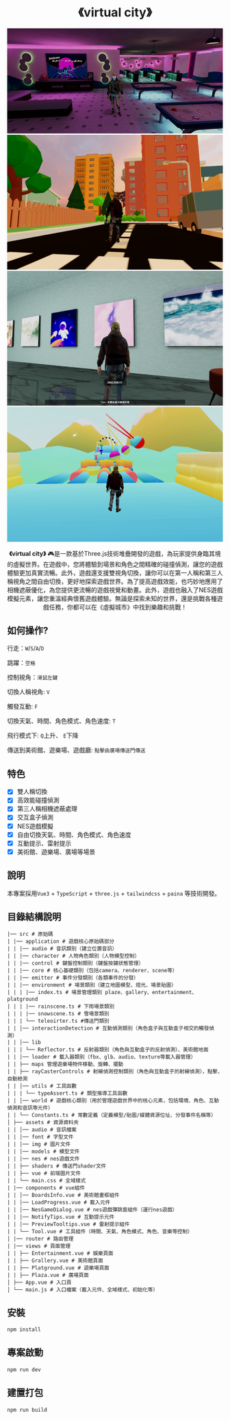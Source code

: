 <h1 align="center">《virtual city》</h1>

<p align="center">
<img src="src/assets/cover.png" alt="" />
<img src="src/assets/plaza.png" alt="" />
<img src="src/assets/grallery.png" alt="" />
<img src="src/assets/playground.png" alt="" />

</p>

<p align="center">
<b>《virtual city》</b> 🎮是一款基於Three.js技術堆疊開發的遊戲，為玩家提供身臨其境的虛擬世界。在遊戲中，您將體驗到場景和角色之間精確的碰撞偵測，讓您的遊戲體驗更加真實流暢。此外，遊戲還支援雙視角切換，讓你可以在第一人稱和第三人稱視角之間自由切換，更好地探索遊戲世界。為了提高遊戲效能，也巧妙地應用了相機遮蔽優化，為您提供更流暢的遊戲視覺和動畫。此外，遊戲也融入了NES遊戲模擬元素，讓您重溫經典懷舊遊戲體驗。無論是探索未知的世界，還是挑戰各種遊戲任務，​​你都可以在《虛擬城市》中找到樂趣和挑戰！
</p>

## 如何操作?
行走：`W`/`S`/`A`/`D`

跳躍：`空格`

控制視角：`滑鼠左鍵`

切換人稱視角: `V`

觸發互動: `F`

切換天氣、時間、角色模式、角色速度: `T`

飛行模式下: `Q`上升、 `E`下降

傳送到美術館、遊樂場、遊戲廳: `點擊由廣場傳送門傳送`

## 特色

- [x] 雙人稱切換
- [x] 高效能碰撞偵測
- [x] 第三人稱相機遮蔽處理
- [x] 交互盒子偵測
- [x] NES遊戲模擬
- [x] 自由切換天氣、時間、角色模式、角色速度
- [x] 互動提示、雷射提示
- [x] 美術館、遊樂場、廣場等場景

## 說明
本專案採用`Vue3` + `TypeScript` + `three.js` + `tailwindcss` + `paina` 等技術開發。

## 目錄結構說明
```text
|── src # 原始碼
| |── application # 遊戲核心原始碼部分
| | |── audio # 音訊類別（建立位置音訊）
| | |── character # 人物角色類別（人物模型控制）
| | |── control # 鍵盤控制類別（鍵盤按鍵狀態管理）
| | |── core # 核心基礎類別（包括camera、renderer、scene等）
| | |── emitter # 事件分發類別（各類事件的分發）
| | |── environment # 場景類別（建立地圖模型、燈光、場景貼圖）
| | | |── index.ts # 場景管理類別 plaze、gallery、entertainment、platground
| | | |── rainscene.ts # 下雨場景類別
| | | |── snowscene.ts # 雪場景類別
| | | └── teleoirter.ts #傳送門類別
| | │── interactionDetection # 互動偵測類別（角色盒子與互動盒子相交的觸發偵測）
| | │── lib
| | | └── Reflector.ts # 反射器類別（角色與互動盒子的反射偵測）、美術館地面
| | │── loader # 載入器類別（fbx、glb、audio、texture等載入器管理）
| | ├── maps 管理遊樂場物件移動、旋轉、擺動
| | ├── rayCasterControls # 射線偵測控制類別（角色與互動盒子的射線偵測），點擊、自動檢測
| | │── utils # 工具函數
| | | └── typeAssert.ts # 類型推導工具函數
| | │── world # 遊戲核心類別（用於管理遊戲世界中的核心元素，包括環境、角色、互動偵測和音訊等元件）
| | └── Constants.ts # 常數定義（定義模型/貼圖/媒體資源位址、分發事件名稱等）
│ ├── assets # 資源資料夾
| | │── audio # 音訊檔案
| | │── font # 字型文件
| | │── img # 圖片文件
| | │── models # 模型文件
| | │── nes # nes遊戲文件
| | ├── shaders # 傳送門shader文件
| | ├── vue # 前端圖片文件
| | └── main.css # 全域樣式
| |── components # vue組件
| | │── BoardsInfo.vue # 美術館畫框組件
| | │── LoadProgress.vue # 載入元件
| | │── NesGameDialog.vue # nes遊戲彈跳窗組件（運行nes遊戲）
| | │── NotifyTips.vue # 互動提示元件
| | │── PreviewTooltips.vue # 雷射提示組件
| | └── Tool.vue # 工具組件（時間、天氣、角色模式、角色、音樂等控制）
│ |── router # 路由管理
| |── views # 頁面管理
| | ├── Entertainment.vue # 娛樂頁面
| | ├── Grallery.vue # 美術館頁面
| | ├── Platground.vue # 遊樂場頁面
| | ├── Plaza.vue # 廣場頁面
│ ├── App.vue # 入口頁
│ └── main.js # 入口檔案（載入元件、全域樣式、初始化等）
```

## 安裝

```sh
npm install
```

## 專案啟動

```sh
npm run dev
```

## 建置打包

```sh
npm run build
```
